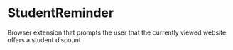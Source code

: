 # StudentReminder
Browser extension that prompts the user that the currently viewed website offers a student discount
